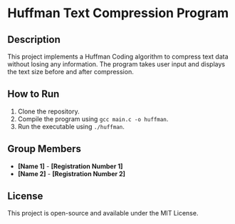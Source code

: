 # Huffman Text Compression Program

## Description
This project implements a Huffman Coding algorithm to compress text data without losing any information. The program takes user input and displays the text size before and after compression.

## How to Run
1. Clone the repository.
2. Compile the program using `gcc main.c -o huffman`.
3. Run the executable using `./huffman`.

## Group Members
- **[Name 1]** - **[Registration Number 1]**
- **[Name 2]** - **[Registration Number 2]**

## License
This project is open-source and available under the MIT License.
